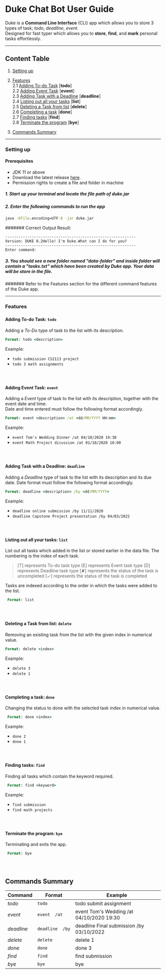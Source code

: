
# Duke Chat Bot User Guide  
  
Duke is a **Command Line Interface** (CLI) app which allows you to store 3 types of task; *todo*, *deadline*, *event*.   
Designed for fast typer which allows you to **store**, **find**, and **mark** personal tasks effortlessly.  
  
- - -  
## Content Table  
1. [Setting up](#setting-up)    
  
2. [Features](#features)  
    2.1 [Adding To-do Task](#todo) [**todo**]  
    2.2 [Adding Event Task](#event) [**event**]  
    2.3 [Adding Task with a Deadline](#deadline) [**deadline**]  
    2.4 [Listing out all your tasks](#list) [**list**]  
    2.5 [Deleting a Task from list](#delete) [**delete**]  
    2.6 [Completing a task](#done) [**done**]  
    2.7 [Finding tasks](#find) [**find**]  
    2.8 [Terminate the program](#bye) [**bye**]  
  
3. [Commands Summary](#commands-summary)  
- - -  
  
### Setting up  
#### Prerequisites  
- JDK 11 or above  
- Download the latest release [here](https://github.com/fanceso/ip/releases "duke.jar").   
- Permission rights to create a file and folder in machine  
  
##### 1. Start up your terminal and locate the file path of *duke.jar*  
  
##### 2. Enter the following commands to run the app 
```bat  
java -Dfile.encoding=UTF-8 -jar duke.jar  
```

####### Correct Output Result: 
```shell script  
-----------------------------------------------------------  
Version: DUKE 0.2Hello! I'm Duke.What can I do for you?  
-----------------------------------------------------------  
Enter command:  
```  
  
##### 3. You should see a new folder named "data-folder" and inside folder will contain a "tasks.txt" which have been created by Duke app. Your data will be store in the file.  
  
####### Refer to the Features section for the different command features of the Duke app.  
  
- - -  
  
### Features  
<h5 id="todo"></h5>

#### Adding To-do Task: `todo`  
Adding a *To-Do* type of task to the list with its description.  
```bat  
Format: todo <description>  
```

Example:  
* `todo submission CS2113 project`
* `todo 3 math assignments`


<h5 id="event"></h5><br />

#### Adding Event Task: `event` 
Adding a *Event* type of task to the list with its description, together with the event date and time.  
Date and time entered must follow the following format accordingly. 
```bat  
Format: event <description> /at <dd/MM/YYYY HH:mm>  
```

Example:  
* `event Tom's Wedding Dinner /at 04/10/2020 19:30`  
* `event Math Project dicussion /at 01/10/2020 10:00` 


<h5 id="deadline"></h5><br />

#### Adding Task with a Deadline: `deadline`  
Adding a *Deadline* type of task to the list with its description and its due date. 
Date format must follow the following format accordingly.  
```bat  
Format: deadline <description> /by <dd/MM/YYYY>  
```

Example:  
* `deadline online submission /by 11/11/2020`  
* `deadline Capstone Project presentation /by 04/03/2022 `  


<h5 id="list"></h5><br /> 

#### Listing out all your tasks: `list` 
List out all tasks which added in the list or stored earlier in the data file. The numbering is the index of each task.
 
> [T] represents To-do task type
> [E] represents Event task type
> [D] represents Deadline task type
> [✘] represents the status of the task is uncompleted
> [✓] represents the status of the task is completed

Tasks are indexed according to the order in which the tasks were added to the list.  
```bat  
 Format: list
```  

<h5 id="delete"></h5><br />

#### Deleting a Task from list: `delete`  
Removing an existing task from the list with the given index in numerical value. 
```bat  
Format: delete <index>
```

Example:  
* `delete 3`  
* `delete 1`  


<h5 id="done"></h5><br />
                           
#### Completing a task: `done` 
Changing the status to done with the selected task index in numerical value.
```bat  
 Format: done <index>
```

Example:  
* `done 2`  
* `done 1`  

<h5 id="find"></h5><br /> 

#### Finding tasks: `find` 
Finding all tasks which contain the keyword required.
```bat  
 Format: find <keyword>
```

Example:  
* `find submission`  
* `find math projects`  

<h5 id="find"></h5><br /> 

#### Terminate the program: `bye`
Terminating and exits the app. 
```bat  
 Format: bye
```

<h5 id="commands-summary"></h5><br /> 

## Commands Summary
| **Command** | **Format**        | **Example**                              |
|-------------|-------------------|------------------------------------------|
| *todo*      | `todo `           | todo submit assignment                   |
| *event*     | `event  /at  `    | event Tom's Wedding /at 04/10/2020 19:30 |
| *deadline*  | `deadline  /by  ` | deadline Final submission /by 03/10/2022 |
| *delete*    | `delete `         | delete 1                                 |
| *done*      | `done `           | done 3                                   |
| *find*      | `find `           | find submission                          |
| *bye*       | `bye`             | bye                                      |